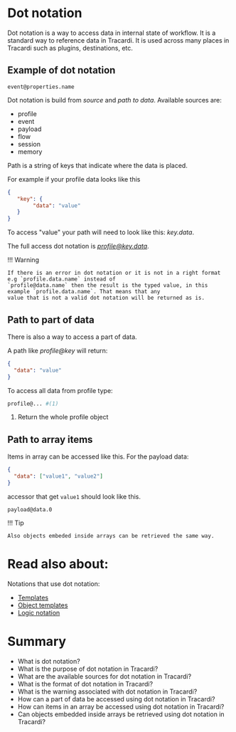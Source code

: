 # Dot notation

Dot notation is a way to access data in internal state of workflow. It is a standard 
way to reference data in Tracardi. It is used across many places in Tracardi such as 
plugins, destinations, etc. 

## Example of dot notation

```
event@properties.name
```

Dot notation is build from *source* and *path to data*. Available sources are:

* profile
* event
* payload
* flow
* session
* memory

Path is a string of keys that indicate where the data is placed.

For example if your profile data looks like this

```json
{
   "key": {
        "data": "value"
   }
}
```

To access "value" your path will need to look like this: *key.data*.

The full access dot notation is *profile@key.data*.

!!! Warning

    If there is an error in dot notation or it is not in a right format e.g `profile.data.name` instead of 
    `profile@data.name` then the result is the typed value, in this example `profile.data.name`. That means that any 
    value that is not a valid dot notation will be returned as is.

## Path to part of data

There is also a way to access a part of data. 

A path like *profile@key* will return:

```json
{
  "data": "value"
}
```

To access all data from profile type:

```bash
profile@... #(1)
```

1. Return the whole profile object

## Path to array items


Items in array can be accessed like this. For the payload data:

```json
{
  "data": ["value1", "value2"]
}
```

accessor that get `value1` should look like this.

```
payload@data.0
```

!!! Tip

    Also objects embeded inside arrays can be retrieved the same way.


# Read also about:

Notations that use dot notation:

* [Templates](templates.md)
* [Object templates](object_template.md)
* [Logic notation](logic_notation.md)

# Summary

* What is dot notation?
* What is the purpose of dot notation in Tracardi?
* What are the available sources for dot notation in Tracardi?
* What is the format of dot notation in Tracardi?
* What is the warning associated with dot notation in Tracardi?
* How can a part of data be accessed using dot notation in Tracardi?
* How can items in an array be accessed using dot notation in Tracardi?
* Can objects embedded inside arrays be retrieved using dot notation in Tracardi?

